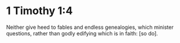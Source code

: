 # 1 Timothy 1:4

Neither give heed to fables and endless genealogies, which minister questions, rather than godly edifying which is in faith: [so do].